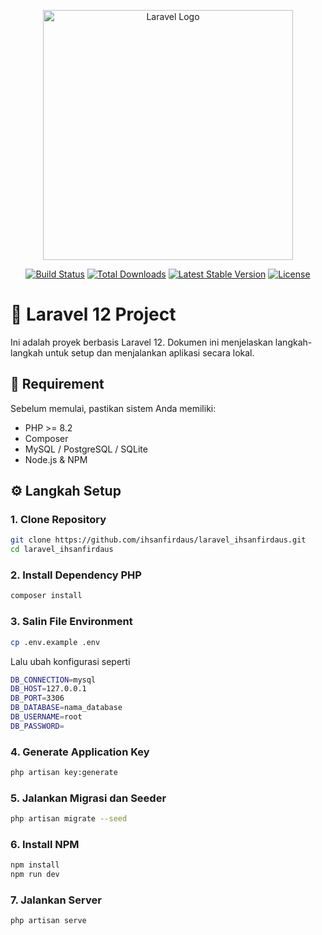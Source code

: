 <p align="center"><a href="https://laravel.com" target="_blank"><img src="https://raw.githubusercontent.com/laravel/art/master/logo-lockup/5%20SVG/2%20CMYK/1%20Full%20Color/laravel-logolockup-cmyk-red.svg" width="400" alt="Laravel Logo"></a></p>

<p align="center">
<a href="https://github.com/laravel/framework/actions"><img src="https://github.com/laravel/framework/workflows/tests/badge.svg" alt="Build Status"></a>
<a href="https://packagist.org/packages/laravel/framework"><img src="https://img.shields.io/packagist/dt/laravel/framework" alt="Total Downloads"></a>
<a href="https://packagist.org/packages/laravel/framework"><img src="https://img.shields.io/packagist/v/laravel/framework" alt="Latest Stable Version"></a>
<a href="https://packagist.org/packages/laravel/framework"><img src="https://img.shields.io/packagist/l/laravel/framework" alt="License"></a>
</p>

# 🚀 Laravel 12 Project

Ini adalah proyek berbasis Laravel 12. Dokumen ini menjelaskan langkah-langkah untuk setup dan menjalankan aplikasi secara lokal.

## 🧾 Requirement

Sebelum memulai, pastikan sistem Anda memiliki:

- PHP >= 8.2
- Composer
- MySQL / PostgreSQL / SQLite
- Node.js & NPM

## ⚙️ Langkah Setup

### 1. Clone Repository

```bash
git clone https://github.com/ihsanfirdaus/laravel_ihsanfirdaus.git
cd laravel_ihsanfirdaus
```
### 2. Install Dependency PHP

```bash
composer install
```
### 3. Salin File Environment

```bash
cp .env.example .env
```
Lalu ubah konfigurasi seperti
```bash
DB_CONNECTION=mysql
DB_HOST=127.0.0.1
DB_PORT=3306
DB_DATABASE=nama_database
DB_USERNAME=root
DB_PASSWORD=
```
### 4. Generate Application Key

```bash
php artisan key:generate
```
### 5. Jalankan Migrasi dan Seeder

```bash
php artisan migrate --seed
```
### 6. Install NPM

```bash
npm install
npm run dev
```
### 7. Jalankan Server

```bash
php artisan serve
```

